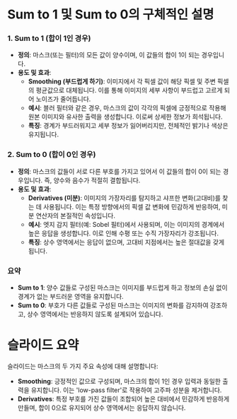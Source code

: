 # Sum to 1 및 Sum to 0의 구체적인 설명
### 1. Sum to 1 (합이 1인 경우)
- **정의**: 마스크(또는 필터)의 모든 값이 양수이며, 이 값들의 합이 1이 되는 경우입니다.
- **용도 및 효과**:
    - **Smoothing (부드럽게 하기)**: 이미지에서 각 픽셀 값이 해당 픽셀 및 주변 픽셀의 평균값으로 대체됩니다. 이를 통해 이미지의 세부 사항이 부드럽고 고르게 되어 노이즈가 줄어듭니다.
    - **예시**: 블러 필터와 같은 경우, 마스크의 값이 각각의 픽셀에 긍정적으로 작용해 원본 이미지와 유사한 출력을 생성합니다. 이로써 상세한 정보가 희석됩니다.
    - **특징**: 경계가 부드러워지고 세부 정보가 잃어버리지만, 전체적인 밝기나 색상은 유지됩니다.
### 2. Sum to 0 (합이 0인 경우)
- **정의**: 마스크의 값들이 서로 다른 부호를 가지고 있어서 이 값들의 합이 0이 되는 경우입니다. 즉, 양수와 음수가 적절히 결합됩니다.
- **용도 및 효과**:
    - **Derivatives (미분)**: 이미지의 가장자리를 탐지하고 샤프한 변화(고대비)를 찾는 데 사용됩니다. 이는 특정 방향에서의 픽셀 값 변화에 민감하게 반응하여, 미분 연산자의 본질적인 속성입니다.
    - **예시**: 엣지 감지 필터(예: Sobel 필터)에서 사용되며, 이는 이미지의 경계에서 높은 응답을 생성합니다. 이로 인해 수평 또는 수직 가장자리가 강조됩니다.
    - **특징**: 상수 영역에서는 응답이 없으며, 고대비 지점에서는 높은 절대값을 갖게 됩니다.
### 요약
- **Sum to 1**: 양수 값들로 구성된 마스크는 이미지를 부드럽게 하고 정보의 손실 없이 경계가 없는 부드러운 영역을 유지합니다.
- **Sum to 0**: 부호가 다른 값들로 구성된 마스크는 이미지의 변화를 감지하여 강조하고, 상수 영역에서는 반응하지 않도록 설계되어 있습니다.
  
# 슬라이드 요약
슬라이드는 마스크의 두 가지 주요 속성에 대해 설명합니다:
- **Smoothing**: 긍정적인 값으로 구성되며, 마스크의 합이 1인 경우 입력과 동일한 출력을 유지합니다. 이는 'low-pass filter'로 작용하여 고주파 성분을 제거합니다.
- **Derivatives**: 특정 부호를 가진 값들이 조합되어 높은 대비에서 민감하게 반응하게 만들며, 합이 0으로 유지되어 상수 영역에서는 응답하지 않습니다.